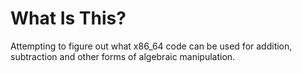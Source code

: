# What Is This?

Attempting to figure out what x86_64 code can be used for addition, subtraction
and other forms of algebraic manipulation.
